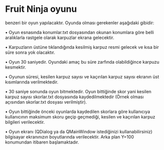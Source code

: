 # Fruit Ninja oyunu 
benzeri bir oyun yapılacaktır. Oyunda olması gerekenler aşağıdaki gibidir:  

• Oyun esnasında konumlar.txt dosyasından okunan konumlara göre belli aralıklarla rastgele olarak karpuzlar ekrana gelecektir.  

• Karpuzların üstüne tıklandığında kesilmiş karpuz resmi gelecek ve kısa bir süre sonra yok olacaktır.  

• Oyun 30 saniyedir. Oyundaki amaç bu süre zarfında olabildiğince karpuzu kesmektir.  

• Oyunun süresi, kesilen karpuz sayısı ve kaçırılan karpuz sayısı ekranın üst kısımlarında verilmektedir.  

• 30 saniye sonunda oyun bitmektedir. Oyun bittiğinde skor yani kesilen karpuz sayısı skorlar.txt dosyasında kaydedilmektedir (Örnek olması açısından skorlar.txt dosyası verilmiştir).  

• Oyun bittiğinde önceki oyunlarda kaydedilen skorlara göre kullanıcıya kullanıcının maksimum skoru geçip geçmediği, kesilen ve kaçırılan karpuz bilgileri verilecektir.  

• Oyun ekranı (QDialog ya da QMainWindow istediğinizi kullanabilirsiniz) bilgisayar ekranınızın boyutlarında verilecektir. Arka plan Y=100 konumundan itibaren başlamaktadır. 
